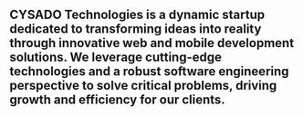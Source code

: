 ## CYSADO Technologies is a dynamic startup dedicated to transforming ideas into reality through innovative web and mobile development solutions. We leverage cutting-edge technologies and a robust software engineering perspective to solve critical problems, driving growth and efficiency for our clients.
